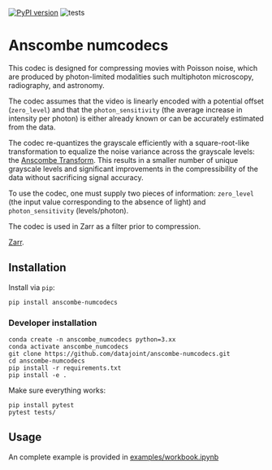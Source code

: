 [![PyPI version](https://badge.fury.io/py/anscombe-numcodecs.svg)](https://badge.fury.io/py/anscombe-numcodecs) ![tests](https://github.com/datajoint/anscombe-numcodecs/actions/workflows/tests.yaml/badge.svg)

# Anscombe numcodecs

This codec is designed for compressing movies with Poisson noise, which are produced by photon-limited modalities such multiphoton microscopy, radiography, and astronomy.

The codec assumes that the video is linearly encoded with a potential offset (`zero_level`) and that the `photon_sensitivity` (the average increase in intensity per photon) is either already known or can be accurately estimated from the data.

The codec re-quantizes the grayscale efficiently with a square-root-like transformation to equalize the noise variance across the grayscale levels: the [Anscombe Transform](https://en.wikipedia.org/wiki/Anscombe_transform).
This results in a smaller number of unique grayscale levels and significant improvements in the compressibility of the data without sacrificing signal accuracy.

To use the codec, one must supply two pieces of information: `zero_level` (the input value corresponding to the absence of light) and `photon_sensitivity` (levels/photon).

The codec is used in Zarr as a filter prior to compression.

[Zarr](https://zarr.readthedocs.io/en/stable/index.html).

## Installation

Install via `pip`:

```
pip install anscombe-numcodecs
```

### Developer installation

```
conda create -n anscombe_numcodecs python=3.xx
conda activate anscombe_numcodecs
git clone https://github.com/datajoint/anscombe-numcodecs.git
cd anscombe-numcodecs
pip install -r requirements.txt
pip install -e .
```

Make sure everything works:

```
pip install pytest
pytest tests/
```

## Usage

An complete example is provided in [examples/workbook.ipynb](examples/workbook.ipynb)
